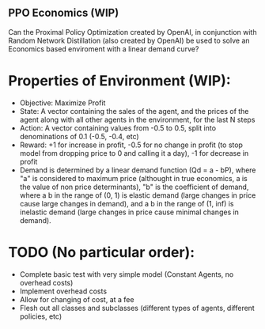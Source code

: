 ## PPO Economics (WIP)
 Can the Proximal Policy Optimization created by OpenAI, in conjunction with Random Network Distillation (also created by OpenAI) be used to solve an Economics based enviroment with a linear demand curve?
 
# Properties of Environment (WIP):
* Objective: Maximize Profit
* State: A vector containing the sales of the agent, and the prices of the agent along with all other agents in the environment, for the last N steps
* Action: A vector containing values from -0.5 to 0.5, split into denominations of 0.1 (-0.5, -0.4, etc)
* Reward: +1 for increase in profit, -0.5 for no change in profit (to stop model from dropping price to 0 and calling it a day), -1 for decrease in profit
* Demand is determined by a linear demand function (Qd = a - bP), where "a" is considered to maximum price (althought in true economics, a is the value of non price determinants), "b" is the coefficient of demand, where a b in the range of (0, 1) is elastic demand (large changes in price cause large changes in demand), and a b in the range of (1, inf) is inelastic demand (large changes in price cause minimal changes in demand).

# TODO (No particular order):
* Complete basic test with very simple model (Constant Agents, no overhead costs)
* Implement overhead costs
* Allow for changing of cost, at a fee
* Flesh out all classes and subclasses (different types of agents, different policies, etc)
